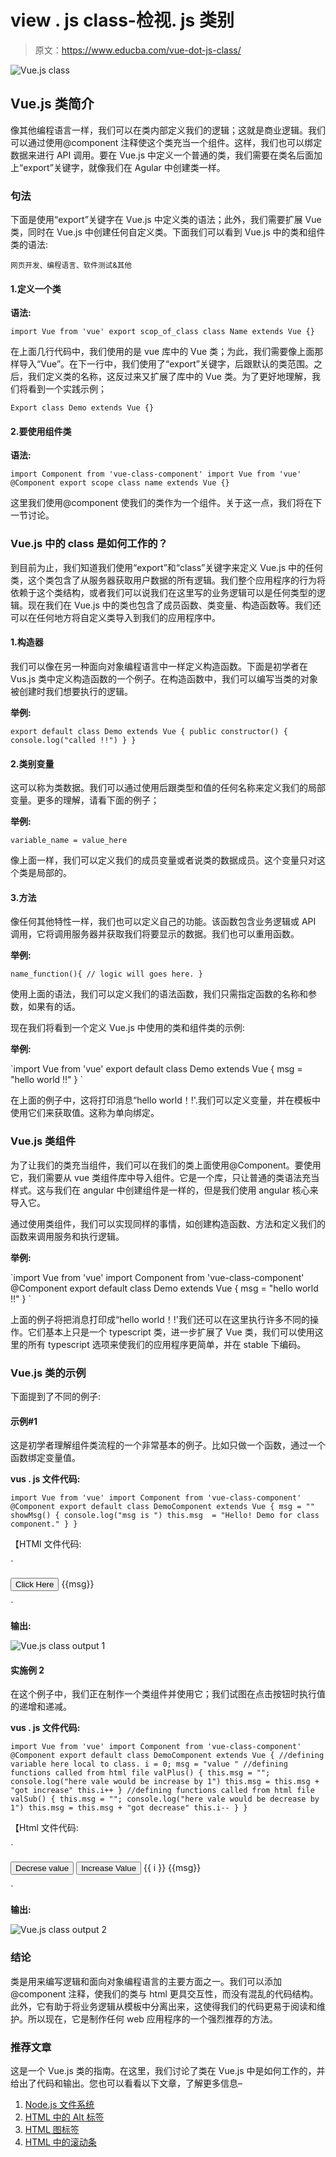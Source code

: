 # view . js class-检视. js 类别

> 原文：<https://www.educba.com/vue-dot-js-class/>

![Vue.js class](img/5b433deb178c7740dd86114f4706be73.png)



## Vue.js 类简介

像其他编程语言一样，我们可以在类内部定义我们的逻辑；这就是商业逻辑。我们可以通过使用@component 注释使这个类充当一个组件。这样，我们也可以绑定数据来进行 API 调用。要在 Vue.js 中定义一个普通的类，我们需要在类名后面加上“export”关键字，就像我们在 Agular 中创建类一样。

### 句法

下面是使用“export”关键字在 Vue.js 中定义类的语法；此外，我们需要扩展 Vue 类，同时在 Vue.js 中创建任何自定义类。下面我们可以看到 Vue.js 中的类和组件类的语法:

<small>网页开发、编程语言、软件测试&其他</small>

#### 1.定义一个类

**语法:**

`import Vue from 'vue'
export scop_of_class class Name extends Vue {}`

在上面几行代码中，我们使用的是 vue 库中的 Vue 类；为此，我们需要像上面那样导入“Vue”。在下一行中，我们使用了“export”关键字，后跟默认的类范围。之后，我们定义类的名称，这反过来又扩展了库中的 Vue 类。为了更好地理解，我们将看到一个实践示例；

`Export class Demo extends Vue {}`

#### 2.要使用组件类

**语法:**

`import Component from 'vue-class-component'
import Vue from 'vue'
@Component
export scope class name extends Vue {}`

这里我们使用@component 使我们的类作为一个组件。关于这一点，我们将在下一节讨论。

### Vue.js 中的 class 是如何工作的？

到目前为止，我们知道我们使用“export”和“class”关键字来定义 Vue.js 中的任何类，这个类包含了从服务器获取用户数据的所有逻辑。我们整个应用程序的行为将依赖于这个类结构，或者我们可以说我们在这里写的业务逻辑可以是任何类型的逻辑。现在我们在 Vue.js 中的类也包含了成员函数、类变量、构造函数等。我们还可以在任何地方将自定义类导入到我们的应用程序中。

#### 1.构造器

我们可以像在另一种面向对象编程语言中一样定义构造函数。下面是初学者在 Vus.js 类中定义构造函数的一个例子。在构造函数中，我们可以编写当类的对象被创建时我们想要执行的逻辑。

**举例:**

`export default class Demo extends Vue {
public constructor() {
console.log("called !!")
}
}`

#### 2.类别变量

这可以称为类数据。我们可以通过使用后跟类型和值的任何名称来定义我们的局部变量。更多的理解，请看下面的例子；

**举例:**

`variable_name = value_here`

像上面一样，我们可以定义我们的成员变量或者说类的数据成员。这个变量只对这个类是局部的。

#### 3.方法

像任何其他特性一样，我们也可以定义自己的功能。该函数包含业务逻辑或 API 调用，它将调用服务器并获取我们将要显示的数据。我们也可以重用函数。

**举例:**

`name_function(){
// logic will goes here.
}`

使用上面的语法，我们可以定义我们的语法函数，我们只需指定函数的名称和参数，如果有的话。

现在我们将看到一个定义 Vue.js 中使用的类和组件类的示例:

**举例:**

`import Vue from 'vue'
export default class Demo extends Vue {
msg = "hello world !!"
}
<template>
<div>{{ msg }}</div>
</template>`

在上面的例子中，这将打印消息“hello world！!'.我们可以定义变量，并在模板中使用它们来获取值。这称为单向绑定。

### Vue.js 类组件

为了让我们的类充当组件，我们可以在我们的类上面使用@Component。要使用它，我们需要从 vue 类组件库中导入组件。它是一个库，只让普通的类语法充当样式。这与我们在 angular 中创建组件是一样的，但是我们使用 angular 核心来导入它。

通过使用类组件，我们可以实现同样的事情，如创建构造函数、方法和定义我们的函数来调用服务和执行逻辑。

**举例:**

`import Vue from 'vue'
import Component from 'vue-class-component'
@Component
export default class Demo extends Vue {
msg = "hello world !!"
}
<template>
<div>{{ msg }}</div>
</template>`

上面的例子将把消息打印成“hello world！!'我们还可以在这里执行许多不同的操作。它们基本上只是一个 typescript 类，进一步扩展了 Vue 类，我们可以使用这里的所有 typescript 选项来使我们的应用程序更简单，并在 stable 下编码。

### Vue.js 类的示例

下面提到了不同的例子:

#### 示例#1

这是初学者理解组件类流程的一个非常基本的例子。比如只做一个函数，通过一个函数绑定变量值。

**vus . js 文件代码:**

`import Vue from 'vue'
import Component from 'vue-class-component'
@Component
export default class DemoComponent extends Vue {
msg = ""
showMsg() {
console.log("msg is ")
this.msg  = "Hello! Demo for class component."
}
}`

【HTMl 文件代码:

`<div>
<button v-on:click="showMsg">Click Here</button>
{{msg}}
</div>`

**输出:**

![Vue.js class output 1](img/20847582360770fb2573b1ae4e5a7045.png)



#### 实施例 2

在这个例子中，我们正在制作一个类组件并使用它；我们试图在点击按钮时执行值的递增和递减。

**vus . js 文件代码:**

`import Vue from 'vue'
import Component from 'vue-class-component'
@Component
export default class DemoComponent extends Vue {
//defining variable here local to class.
i = 0;
msg = "value "
//defining functions called from html file
valPlus() {
this.msg = "";
console.log("here vale would be increase by 1")
this.msg = this.msg + "got increase"
this.i++
}
//defining functions called from html file
valSub() {
this.msg = "";
console.log("here vale would be decrease by 1")
this.msg = this.msg + "got decrease"
this.i--
}
}`

【Html 文件代码:

`<div>
<button v-on:click="valSub">Decrese value</button>
<button v-on:click="valPlus">Increase Value</button>
{{ i }}
{{msg}}
</div>`

**输出:**

![Vue.js class output 2](img/084a53e7accd60475c03448a6105bfb9.png)



### 结论

类是用来编写逻辑和面向对象编程语言的主要方面之一。我们可以添加@component 注释，使我们的类与 html 更具交互性，而没有混乱的代码结构。此外，它有助于将业务逻辑从模板中分离出来，这使得我们的代码更易于阅读和维护。所以现在，它是制作任何 web 应用程序的一个强烈推荐的方法。

### 推荐文章

这是一个 Vue.js 类的指南。在这里，我们讨论了类在 Vue.js 中是如何工作的，并给出了代码和输出。您也可以看看以下文章，了解更多信息–

1.  [Node.js 文件系统](https://www.educba.com/node-dot-js-file-system/)
2.  [HTML 中的 Alt 标签](https://www.educba.com/alt-tag-in-html/)
3.  [HTML 图标签](https://www.educba.com/html-figure-tag/)
4.  [HTML 中的滚动条](https://www.educba.com/scrollbar-in-html/)





